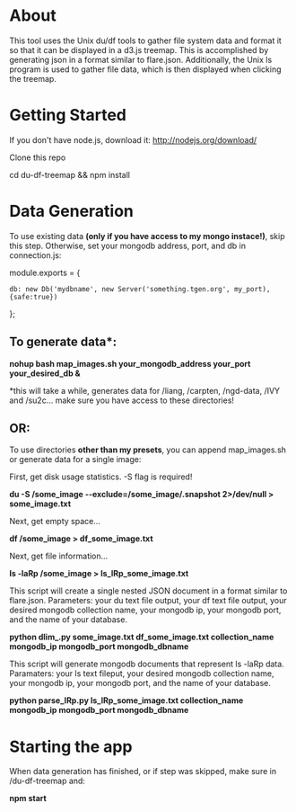 About
=====

This tool uses the Unix du/df tools to gather file system data and format it so that it can be displayed in a d3.js treemap. This is accomplished by generating json in a format similar to flare.json. Additionally, the Unix ls program is used to gather file data, which is then displayed when clicking the treemap.


Getting Started
===============

If you don't have node.js, download it: http://nodejs.org/download/

Clone this repo

cd du-df-treemap && npm install


Data Generation
===============

To use existing data **(only if you have access to my mongo instace!)**, skip this step. Otherwise, set your mongodb address, port, and db in connection.js:

module.exports = {

    db: new Db('mydbname', new Server('something.tgen.org', my_port),{safe:true})

};



To generate data*:
------------------


**nohup bash map_images.sh your_mongodb_address your_port your_desired_db &**

*this will take a while, generates data for /liang, /carpten, /ngd-data, /IVY and /su2c... make sure you have access to these directories!


OR:
---

To use directories **other than my presets**, you can append map_images.sh or generate data for a single image:

First, get disk usage statistics. -S flag is required!

**du -S /some_image --exclude=/some_image/.snapshot 2>/dev/null > some_image.txt**

Next, get empty space...

**df /some_image > df_some_image.txt**

Next, get file information...

**ls -laRp /some_image  > ls_lRp_some_image.txt**

This script will create a single nested JSON document in a format similar to flare.json. Parameters: your du text file output, your df text file output, your desired mongodb collection name, your mongodb ip, your mongodb port, and the name of your database.

**python dlim_.py some_image.txt df_some_image.txt collection_name mongodb_ip mongodb_port mongodb_dbname**

This script will generate mongodb documents that represent ls -laRp data. Paramaters: your ls text fileput, your desired mongodb collection name, your mongodb ip, your mongodb port, and the name of your database.

**python parse_lRp.py ls_lRp_some_image.txt collection_name mongodb_ip mongodb_port mongodb_dbname**



Starting the app
================

When data generation has finished, or if step was skipped, make sure in /du-df-treemap and:

**npm start**
